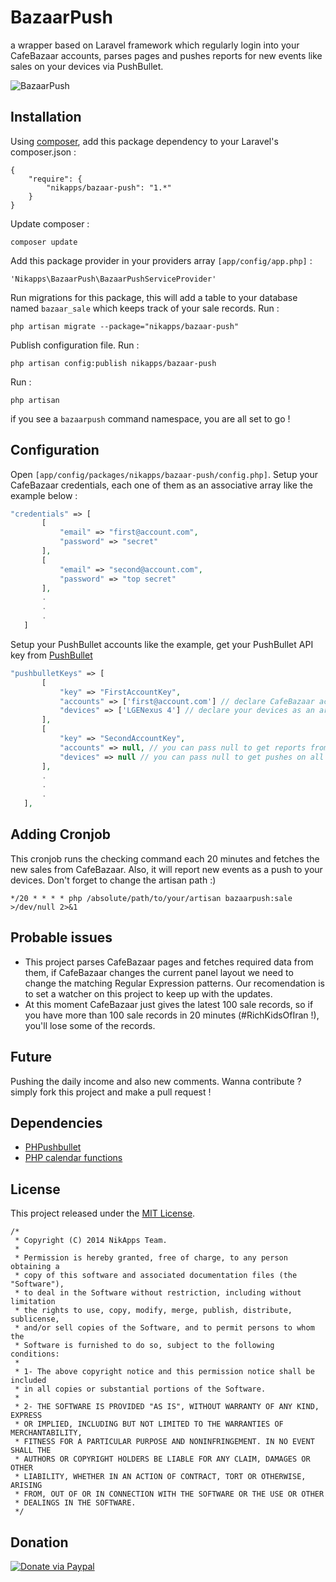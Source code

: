 # BazaarPush
a wrapper based on Laravel framework which regularly login into your CafeBazaar accounts, parses pages and pushes reports for new events like sales on your devices via PushBullet.

![BazaarPush](http://s22.postimg.org/e6xhwu93l/Bazaar_Push.jpg)

## Installation

Using [composer](https://packagist.org/packages/nikapps/bazaar-push), add this package dependency to your Laravel's composer.json :

```
{
    "require": {
        "nikapps/bazaar-push": "1.*"
    }
}
```
Update composer :
```
composer update
```
Add this package provider in your providers array `[app/config/app.php]` : 
```
'Nikapps\BazaarPush\BazaarPushServiceProvider'
```
Run migrations for this package, this will add a table to your database named `bazaar_sale` which keeps track of your sale records.
Run :
```
php artisan migrate --package="nikapps/bazaar-push"
```
Publish configuration file.
Run :
```
php artisan config:publish nikapps/bazaar-push
```
Run :
```
php artisan
```
if you see a `bazaarpush` command namespace, you are all set to go !

## Configuration

Open `[app/config/packages/nikapps/bazaar-push/config.php]`.
Setup your CafeBazaar credentials, each one of them as an associative array like the example below : 
```php
"credentials" => [
       [
           "email" => "first@account.com",
           "password" => "secret"
       ],
       [
           "email" => "second@account.com",
           "password" => "top secret"
       ], 
       .
       .
       .
   ]
```
Setup your PushBullet accounts like the example, get your PushBullet API key from [PushBullet](https://www.pushbullet.com/account)
```php
"pushbulletKeys" => [
       [
           "key" => "FirstAccountKey",
           "accounts" => ['first@account.com'] // declare CafeBazaar accounts as an array which you want to get reports from them
           "devices" => ['LGENexus 4'] // declare your devices as an array which you want to get pushes on them
       ],
       [
           "key" => "SecondAccountKey",
           "accounts" => null, // you can pass null to get reports from all of your declared CafeBazaar accounts in credentials section
           "devices" => null // you can pass null to get pushes on all of the devices associated with this PushBullet account.
       ],
       .
       .
       .
   ],
```
## Adding Cronjob
This cronjob runs the checking command each 20 minutes and fetches the new sales from CafeBazaar. Also, it will report new events as a push to your devices.
Don't forget to change the artisan path :)
```
*/20 * * * * php /absolute/path/to/your/artisan bazaarpush:sale >/dev/null 2>&1
```
## Probable issues
- This project parses CafeBazaar pages and fetches required data from them, if CafeBazaar changes the current panel layout we need to change the matching Regular Expression patterns. Our recomendation is to set a watcher on this project to keep up with the updates.
- At this moment CafeBazaar just gives the latest 100 sale records, so if you have more than 100 sale records in 20 minutes (#RichKidsOfIran !), you'll lose some of the records.

## Future
Pushing the daily income and also new comments. 
Wanna contribute ? simply fork this project and make a pull request !

## Dependencies
- [PHPushbullet](https://github.com/joetannenbaum/phpushbullet)
- [PHP calendar functions](https://github.com/fisharebest/ext-calendar)

## License 
This project released under the [MIT License](http://opensource.org/licenses/mit-license.php).
```
/*
 * Copyright (C) 2014 NikApps Team.
 *
 * Permission is hereby granted, free of charge, to any person obtaining a
 * copy of this software and associated documentation files (the "Software"),
 * to deal in the Software without restriction, including without limitation
 * the rights to use, copy, modify, merge, publish, distribute, sublicense,
 * and/or sell copies of the Software, and to permit persons to whom the
 * Software is furnished to do so, subject to the following conditions:
 *
 * 1- The above copyright notice and this permission notice shall be included
 * in all copies or substantial portions of the Software.
 *
 * 2- THE SOFTWARE IS PROVIDED "AS IS", WITHOUT WARRANTY OF ANY KIND, EXPRESS
 * OR IMPLIED, INCLUDING BUT NOT LIMITED TO THE WARRANTIES OF MERCHANTABILITY,
 * FITNESS FOR A PARTICULAR PURPOSE AND NONINFRINGEMENT. IN NO EVENT SHALL THE
 * AUTHORS OR COPYRIGHT HOLDERS BE LIABLE FOR ANY CLAIM, DAMAGES OR OTHER
 * LIABILITY, WHETHER IN AN ACTION OF CONTRACT, TORT OR OTHERWISE, ARISING
 * FROM, OUT OF OR IN CONNECTION WITH THE SOFTWARE OR THE USE OR OTHER
 * DEALINGS IN THE SOFTWARE.
 */
```
## Donation
[![Donate via Paypal](https://www.paypalobjects.com/en_US/i/btn/btn_donateCC_LG.gif)](https://www.paypal.com/cgi-bin/webscr?cmd=_s-xclick&hosted_button_id=G3WRCRDXJD6A8)
